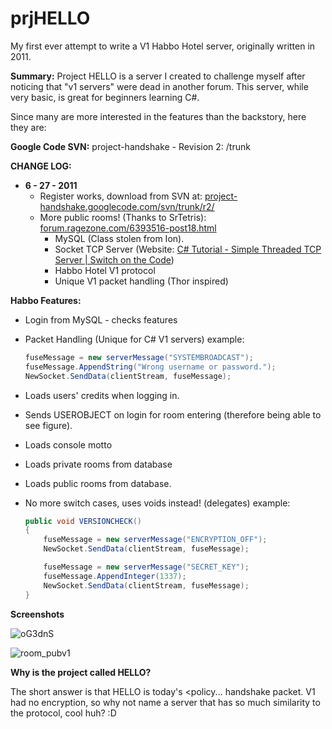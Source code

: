 # prjHELLO
My first ever attempt to write a V1 Habbo Hotel server, originally written in 2011.

**Summary:** Project HELLO is a server I created to challenge myself after noticing that "v1 servers" were dead in another forum. This server, while very basic, is great for beginners learning C#.

Since many are more interested in the features than the backstory, here they are:

**Google Code SVN:** project-handshake - Revision 2: /trunk

**CHANGE LOG:**
- **6 - 27 - 2011**
  - Register works, download from SVN at: [project-handshake.googlecode.com/svn/trunk/r2/](http://project-handshake.googlecode.com/svn/trunk/r2/)
  - More public rooms! (Thanks to SrTetris): [forum.ragezone.com/6393516-post18.html](http://forum.ragezone.com/6393516-post18.html)
    - MySQL (Class stolen from Ion).
    - Socket TCP Server (Website: [C# Tutorial - Simple Threaded TCP Server | Switch on the Code](https://www.switchonthecode.com/tutorials/csharp-tutorial-simple-threaded-tcp-server))
    - Habbo Hotel V1 protocol
    - Unique V1 packet handling (Thor inspired)

**Habbo Features:**
- Login from MySQL - checks features
- Packet Handling (Unique for C# V1 servers) example:

    ```csharp
    fuseMessage = new serverMessage("SYSTEMBROADCAST");
    fuseMessage.AppendString("Wrong username or password.");
    NewSocket.SendData(clientStream, fuseMessage);
    ```

- Loads users' credits when logging in.
- Sends USEROBJECT on login for room entering (therefore being able to see figure).
- Loads console motto
- Loads private rooms from database
- Loads public rooms from database.
- No more switch cases, uses voids instead! (delegates) example:

    ```csharp
    public void VERSIONCHECK()
    {
        fuseMessage = new serverMessage("ENCRYPTION_OFF");
        NewSocket.SendData(clientStream, fuseMessage);

        fuseMessage = new serverMessage("SECRET_KEY");
        fuseMessage.AppendInteger(1337);
        NewSocket.SendData(clientStream, fuseMessage);
    }
    ```

**Screenshots** 

![oG3dnS](https://github.com/Quackster/prjHELLO/assets/1328523/ddcdf591-cf0b-4444-ac30-3fae158b7e2c)

![room_pubv1](https://github.com/Quackster/prjHELLO/assets/1328523/cfac47ae-3154-48ac-94c3-f5a5d4f2b391)

**Why is the project called HELLO?**

The short answer is that HELLO is today's <policy... handshake packet. V1 had no encryption, so why not name a server that has so much similarity to the protocol, cool huh? :D

